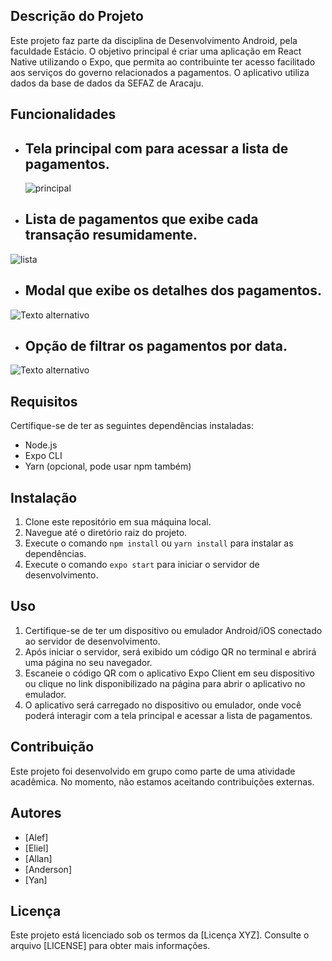 ## Descrição do Projeto

Este projeto faz parte da disciplina de Desenvolvimento Android, pela faculdade Estácio. O objetivo principal é criar uma aplicação em React Native utilizando o Expo, que permita ao contribuinte ter acesso facilitado aos serviços do governo relacionados a pagamentos. O aplicativo utiliza dados da base de dados da SEFAZ de Aracaju.

## Funcionalidades

- ## Tela principal com para acessar a lista de pagamentos.
  ![principal](https://github.com/elieelsouza/sefaz/assets/111475913/e92dca74-4092-4204-b1b1-c7a7b3540cb5)

- ## Lista de pagamentos que exibe cada transação resumidamente.
 ![lista](https://github.com/elieelsouza/sefaz/assets/111475913/0e6b0a4b-4374-4d5f-8655-1a1f9eab9b1f)
  
- ## Modal que exibe os detalhes dos pagamentos.
![Texto alternativo](C:\Users\alefbs\Desktop\lista.jpg)

- ## Opção de filtrar os pagamentos por data.
![Texto alternativo](C:\Users\alefbs\Desktop\lista.jpg)

## Requisitos

Certifique-se de ter as seguintes dependências instaladas:

- Node.js
- Expo CLI
- Yarn (opcional, pode usar npm também)

## Instalação

1. Clone este repositório em sua máquina local.
2. Navegue até o diretório raiz do projeto.
3. Execute o comando `npm install` ou `yarn install` para instalar as dependências.
4. Execute o comando `expo start` para iniciar o servidor de desenvolvimento.

## Uso

1. Certifique-se de ter um dispositivo ou emulador Android/iOS conectado ao servidor de desenvolvimento.
2. Após iniciar o servidor, será exibido um código QR no terminal e abrirá uma página no seu navegador.
3. Escaneie o código QR com o aplicativo Expo Client em seu dispositivo ou clique no link disponibilizado na página para abrir o aplicativo no emulador.
4. O aplicativo será carregado no dispositivo ou emulador, onde você poderá interagir com a tela principal e acessar a lista de pagamentos.

## Contribuição

Este projeto foi desenvolvido em grupo como parte de uma atividade acadêmica. No momento, não estamos aceitando contribuições externas.

## Autores

- [Alef]
- [Eliel]
- [Allan]
- [Anderson]
- [Yan]

## Licença

Este projeto está licenciado sob os termos da [Licença XYZ]. Consulte o arquivo [LICENSE] para obter mais informações.

